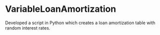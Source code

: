 # VariableLoanAmortization
Developed a script in Python which creates a loan amortization table with random interest rates.
